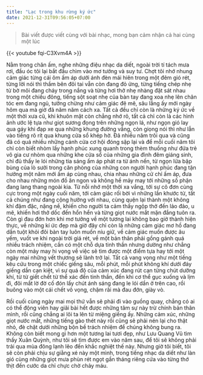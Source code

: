 ```yaml
---
title: "Lạc trong khu rừng ký ức"
date: 2021-12-31T09:56:05+07:00
---
```


> Bài viết được viết cùng với bài nhạc, mong bạn cảm nhận cả hai cùng một lúc

{{< youtube fqi-C3Xvm4A >}}

Nằm trong chăn ấm, nghe những điệu nhạc da diết, ngoài trời tí tách mưa rơi, đầu óc tôi lại bắt đầu chìm vào mơ tưởng và suy tư. Chợt tôi nhớ nhung cảm giác từng cái ôm ấm áp dưới ánh đèn mái hiên trong một đêm gió rét, từng lời nói thì thầm bên đôi tai vẫn còn đang đỏ ửng, từng tiếng chép nhẹ từ bờ môi đang cháy trong nắng và từng hơi thở nhẹ nhàng đặt sát nhau trong một chiều đông, tiếng sột soạt nhẹ của bàn tay đang xoa nhẹ lên chân tóc em đang ngủ, tưởng chừng như cảm giác đê mê, sâu lắng ấy mới ngày hôm qua mà giờ đã năm năm cách xa. Tất cả đều chỉ còn là những ký ức về một thời xưa cũ, khi khuôn mặt còn chẳng nhớ rõ, tất cả chỉ còn là các hình ảnh ước lệ tựa như giọt sương đọng trên những ngọn lá, như ngọn gió lay qua gáy khi đạp xe qua những khung đường vắng, còn giọng nói thì như lẫn vào tiếng rõ rít qua khung cửa sổ khép hờ. Đã nhiều năm trôi qua và cũng đã có quá nhiều những cánh cửa cơ hội đóng sập lại và để mỗi cuối năm tôi chỉ còn biết nhòm lấy hạnh phúc xung quanh trong thèm thuồng như đứa trẻ vô gia cư nhòm qua những khe cửa sổ của những gia đình đêm giáng sinh, chỉ đủ thấy le lói những tia sáng ấm áp phát ra từ ánh nến, từ ngọn lửa bập bùng của lò sưởi trong căn phòng của những con người hạnh phúc đang tận hưởng một năm mới ấm áp cùng nhau, chia nhau những cử chỉ ấm áp, đưa cho nhau những món đồ ăn ngon và không hề mảy may tới những số phận đang lang thang ngoài kia. Từ nỗi nhớ một thời xa vắng, tới sự cô đơn cùng cực trong một ngày cuối năm, tới cảm giác rối bời vì những lần khước từ, tất cả chúng như đang cộng hưởng với nhau, cùng quện lại thành một không khí đậm đặc, nặng nề, khiến cho người ta cảm thấy ngộp thở đến lảo đảo, u mê, khiến hơi thở dốc đến hổn hển và từng giọt nước mắt mặn đắng tuôn ra. Còn gì đau đớn hơn khi mơ tưởng về một tương lai không bao giờ thành hiện thực, về những kí ức đẹp mà giờ đây chỉ còn là những cảm giác mơ hồ đang dần tuột khỏi đôi bàn tay luôn muốn níu giữ, về cảm giác muốn được âu yếm, vuốt ve khi ngoài trời giá rét, về một bản thân phải gồng gánh quá nhiều trách nhiệm, cần có một chỗ dựa tinh thần nhưng dường như chẳng còn một mảy may hi vọng về việc sẽ tìm được một điểm tựa hay tới một ngày mai những vết thương sẽ lành trở lại. Tất cả vang vọng như một tiếng kêu cứu trong một chiếc giếng sâu, mỗi phút, mỗi phút không khí dưới đáy giếng dần cạn kiệt, vì sự quá độ của cảm xúc đang rút cạn từng chút dưỡng khí, từ từ giết chết từ thể xác đến tinh thần, đến khi cơ thể gục xuống và lịm đi, đôi mắt lờ đờ cố đón lấy chút ánh sáng đang le lói dần ở trên cao, rồi buông vào một cái chết vô vọng, chậm rãi mà đau đớn, giày vò.

Rồi cuối cùng ngày mai mọi thứ vẫn sẽ phải đi vào guồng quay, chẳng có ai có thể động viên hay giãi bài hết được những tâm sự này trừ chính bản thân mình, rồi cũng chẳng ai lôi ta lên từ miệng giếng ấy. Những cảm xúc, những giọt nước mắt, những tiếng gào thét này rồi cũng sẽ phải nén lại cho thật nhỏ, đè chặt dưới những bộn bề trách nhiệm để chúng không bung ra. Không còn biết mong gì hơn một tương lai tươi đẹp, như Lưu Quang Vũ tìm thấy Xuân Quỳnh, như tôi sẽ tìm được em vào năm sau, để tôi sẽ không phải trải qua mùa đông lạnh lẽo đến khắc nghiệt thế này. Nhưng giờ tôi biết, tôi sẽ còn phải chịu sự giằng xé này một mình, trong tiếng nhạc da diết như làn gió cùng những giọt mưa phùn rét ngọt gần tháng riêng cứa vào từng thớ thịt đến cước da chỉ chực chờ chảy máu.